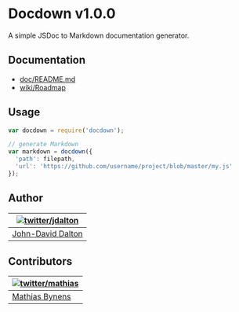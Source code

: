 # Docdown v1.0.0

A simple JSDoc to Markdown documentation generator.

## Documentation

* [doc/README.md](https://github.com/jdalton/docdown/blob/master/doc/README.md#readme)
* [wiki/Roadmap](https://github.com/jdalton/docdown/wiki/Roadmap)

## Usage

```js
var docdown = require('docdown');

// generate Markdown
var markdown = docdown({
  'path': filepath,
  'url': 'https://github.com/username/project/blob/master/my.js'
});
```

## Author

| [![twitter/jdalton](http://gravatar.com/avatar/299a3d891ff1920b69c364d061007043?s=70)](https://twitter.com/jdalton "Follow @jdalton on Twitter") |
|---|
| [John-David Dalton](http://allyoucanleet.com/) |

## Contributors

| [![twitter/mathias](http://gravatar.com/avatar/24e08a9ea84deb17ae121074d0f17125?s=70)](https://twitter.com/mathias "Follow @mathias on Twitter") |
|---|
| [Mathias Bynens](https://mathiasbynens.be/) |
